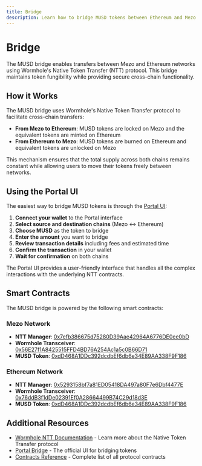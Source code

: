 ```yaml
---
title: Bridge
description: Learn how to bridge MUSD tokens between Ethereum and Mezo using Wormhole's Native Token Transfer protocol.
---
```


# Bridge

The MUSD bridge enables transfers between Mezo and Ethereum networks using Wormhole's Native Token Transfer (NTT) protocol. This bridge maintains token fungibility while providing secure cross-chain functionality.

## How it Works

The MUSD bridge uses Wormhole's Native Token Transfer protocol to facilitate cross-chain transfers:

- **From Mezo to Ethereum**: MUSD tokens are locked on Mezo and the equivalent tokens are minted on Ethereum
- **From Ethereum to Mezo**: MUSD tokens are burned on Ethereum and equivalent tokens are unlocked on Mezo

This mechanism ensures that the total supply across both chains remains constant while allowing users to move their tokens freely between networks.

## Using the Portal UI

The easiest way to bridge MUSD tokens is through the [Portal UI](https://portalbridge.com/):

1. **Connect your wallet** to the Portal interface
2. **Select source and destination chains** (Mezo ↔ Ethereum)
3. **Choose MUSD** as the token to bridge
4. **Enter the amount** you want to bridge
5. **Review transaction details** including fees and estimated time
6. **Confirm the transaction** in your wallet
7. **Wait for confirmation** on both chains

The Portal UI provides a user-friendly interface that handles all the complex interactions with the underlying NTT contracts.

## Smart Contracts

The MUSD bridge is powered by the following smart contracts:

### Mezo Network
- **NTT Manager**: [0x7efb386675d75280D39Aae42964A6776DE0ee0bD](https://explorer.mezo.org/address/0x7efb386675d75280D39Aae42964A6776DE0ee0bD)
- **Wormhole Transceiver**: [0x56E27f1A8425515FFD4BD76A254Ac1a5c0B66D71](https://explorer.mezo.org/address/0x56E27f1A8425515FFD4BD76A254Ac1a5c0B66D71)
- **MUSD Token**: [0xdD468A1DDc392dcdbEf6db6e34E89AA338F9F186](https://explorer.mezo.org/token/0xdD468A1DDc392dcdbEf6db6e34E89AA338F9F186)

### Ethereum Network
- **NTT Manager**: [0x5293158bf7a81ED05418DA497a80F7e6Dbf4477E](https://etherscan.io/address/0x5293158bf7a81ED05418DA497a80F7e6Dbf4477E)
- **Wormhole Transceiver**: [0x76ddB3f1dDe02391Ef0A28664499B74C29d18d3E](https://etherscan.io/address/0x76ddB3f1dDe02391Ef0A28664499B74C29d18d3E)
- **MUSD Token**: [0xdD468A1DDc392dcdbEf6db6e34E89AA338F9F186](https://etherscan.io/address/0xdD468A1DDc392dcdbEf6db6e34E89AA338F9F186)

## Additional Resources

- [Wormhole NTT Documentation](https://wormhole.com/docs/products/native-token-transfers/overview/) - Learn more about the Native Token Transfer protocol
- [Portal Bridge](https://portalbridge.com/) - The official UI for bridging tokens
- [Contracts Reference](../resources/contracts-reference.md) - Complete list of all protocol contracts